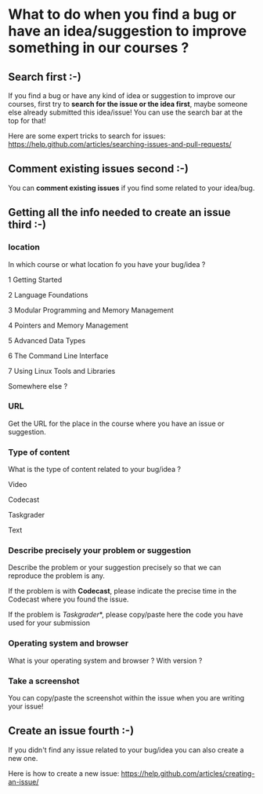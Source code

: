 # What to do when you find a bug or have an idea/suggestion to improve something in our courses ? 

## Search first :-)

If you find a bug or have any kind of idea or suggestion to improve our courses, first try to **search for the issue or the idea first**, maybe someone else already submitted this idea/issue! You can use the search bar at the top for that!

Here are some expert tricks to search for issues: https://help.github.com/articles/searching-issues-and-pull-requests/ 

## Comment existing issues second :-)

You can **comment existing issues** if you find some related to your idea/bug.

## Getting all the info needed to create an issue third :-)

### location
In which course or what location fo you have your bug/idea ? 

1 Getting Started

2 Language Foundations

3 Modular Programming and Memory Management

4 Pointers and Memory Management

5 Advanced Data Types

6 The Command Line Interface

7 Using Linux Tools and Libraries

Somewhere else ?

### URL

Get the URL for the place in the course where you have an issue or suggestion.

### Type of content

What is the type of content related to your bug/idea ? 

Video

Codecast

Taskgrader

Text

### Describe precisely your problem or suggestion

Describe the problem or your suggestion precisely so that we can reproduce the problem is any.

If the problem is with **Codecast**, please indicate the precise time in the Codecast where you found the issue.

If the problem is *Taskgrader**, please copy/paste here the code you have used for your submission

### Operating system and browser

What is your operating system and browser ? With version ? 

### Take a screenshot

You can copy/paste the screenshot within the issue when you are writing your issue!

## Create an issue fourth :-)

If you didn't find any issue related to your bug/idea you can also create a new one.

Here is how to create a new issue: https://help.github.com/articles/creating-an-issue/

